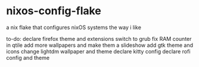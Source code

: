# nixos-config-flake
a nix flake that configures nixOS systems the way i like

to-do:
declare firefox theme and extensions
switch to grub
fix RAM counter in qtile
add more wallpapers and make them a slideshow
add gtk theme and icons
change lightdm wallpaper and theme
declare kitty config
declare rofi config and theme
